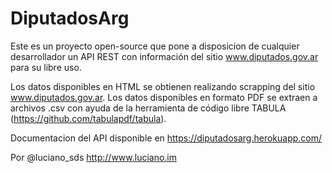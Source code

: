 # DiputadosArg

Este es un proyecto open-source que pone a disposicion de cualquier desarrollador un API REST con información del sitio www.diputados.gov.ar para su libre uso.

Los datos disponibles en HTML se obtienen realizando scrapping del sitio www.diputados.gov.ar.
Los datos disponibles en formato PDF se extraen a archivos .csv con ayuda de la herramienta de código libre TABULA (https://github.com/tabulapdf/tabula).

Documentacion del API disponible en https://diputadosarg.herokuapp.com/

Por @luciano_sds
http://www.luciano.im
